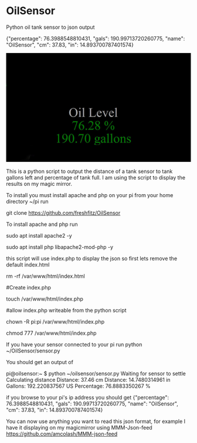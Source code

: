 # OilSensor
Python oil tank sensor to json output

{"percentage": 76.3988548810431, "gals": 190.99713720260775, "name": "OilSensor", "cm": 37.83, "in": 14.893700787401574}

<img src="https://github.com/freshfitz/OilSensor/blob/main/Capture.JPG">

This is a python script to output the distance of a tank sensor to tank gallons left and percentage of tank full. I am using the script to display the results on my magic mirror.

To install you must install apache and php on your pi
from your home directory ~/pi run

git clone https://github.com/freshfitz/OilSensor 

To install apache and php run

sudo apt install apache2 -y

sudo apt install php libapache2-mod-php -y

this script will use index.php to display the json so first lets remove the default index.html

rm -rf /var/www/html/index.html

#Create index.php

touch /var/www/html/index.php

#allow index.php writeable from the python script

chown -R pi:pi /var/www/html/index.php

chmod 777 /var/www/html/index.php

If you have your sensor connected to your pi run 
python ~/OilSensor/sensor.py

You should get an output of

pi@oilsensor:~ $ python ~/oilsensor/sensor.py
Waiting for sensor to settle
Calculating distance
Distance: 37.46 cm
Distance: 14.7480314961 in
Gallons: 192.220837567 US
Percentage: 76.8883350267 %

if you browse to your pi's ip address you should get
{"percentage": 76.3988548810431, "gals": 190.99713720260775, "name": "OilSensor", "cm": 37.83, "in": 14.893700787401574}

You can now use anything you want to read this json format, for example I have it displaying on my magicmirror using MMM-Json-feed
https://github.com/amcolash/MMM-json-feed


